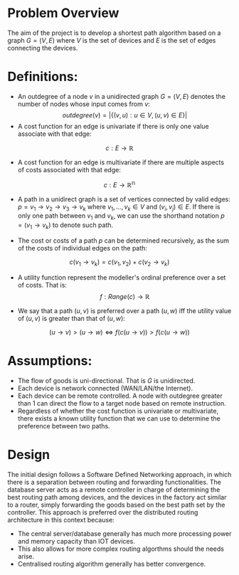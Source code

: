# Problem Overview 

The aim of the project is to develop a shortest path algorithm based on a graph $G=(V,E)$ where $V$ is the set of devices and $E$ is the set of edges connecting the devices. 

# Definitions:

- An outdegree of a node $v$ in a unidirected graph $G=(V,E)$ denotes the number of nodes whose input comes from $v$: 
$$ outdegree(v) = |\{(v,u): u \in V, (u,v) \in E\}| $$
- A cost function for an edge is univariate if there is only one value associate with that edge: 

$$c:E\rightarrow \mathbb{R} $$
- A cost function for an edge is multivariate if there are multiple aspects of costs associated with that edge: 

$$c: E \rightarrow \mathbb{R^n} $$

- A path in a unidirect graph is a set of vertices connected by valid edges: $p = v_1 \rightarrow v_2 \rightarrow v_3 \rightarrow v_k$ where $v_1,\dots,v_k \in V$ and $(v_i,v_j) \in E$. If there is only one path between $v_1$ and $v_k$, we can use the shorthand notation $p=(v_1 \rightarrow v_k)$ to denote such path.

- The cost or costs of a path $p$ can be determined recursively, as the sum of the costs of individual edges on the path: 

$$c(v_1\rightarrow v_k) = c(v_1,v_2) + c(v_2\rightarrow v_k)$$

- A utility function represent the modeller's ordinal preference over a set of costs. That is: 
$$f: Range(c) \rightarrow \mathbb{R} $$

- We say that a path $(u,v)$ is preferred over a path $(u,w)$ iff the utility value of $(u,v)$ is greater than that of $(u,w)$:

$$ (u\rightarrow v) > (u \rightarrow w) \iff f(c(u \rightarrow v)) > f(c(u \rightarrow w)) $$

# Assumptions: 

- The flow of goods is uni-directional. That is $G$ is unidirected. 
- Each device is network connected (WAN/LAN/the Internet).
- Each device can be remote controlled. A node with outdegree greater than 1 can direct the flow to a target node based on remote instruction.
- Regardless of whether the cost function is univariate or multivariate, there exists a known utility function that we can use to determine the preference between two paths. 

# Design 

The initial design follows a Software Defined Networking approach, in which there is a separation between routing and forwarding functionalities. The database server acts as a remote controller in charge of determining the best routing path among devices, and the devices in the factory act similar to a router, simply forwarding the goods based on the best path set by the controller. This approach is preferred over the distributed routing architecture in this context because: 

- The central server/database generally has much more processing power and memory capacity than IOT devices. 
- This also allows for more complex routing algorthms should the needs arise. 
- Centralised routing algorithm generally has better convergence. 

![]()